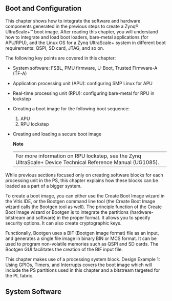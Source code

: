 
## Boot and Configuration

This chapter shows how to integrate the software and hardware components generated in the previous steps to create a Zynq® UltraScale+™ boot image. After reading this chapter, you will understand how to integrate and load boot loaders, bare-metal applications (for APU/RPU), and the Linux OS for a Zynq UltraScale+ system in different boot requirements: QSPI, SD card, JTAG, and so on.

The following key points are covered in this chapter:
- System software: FSBL, PMU firmware, U-Boot, Trusted Firmware-A (TF-A)
- Application processing unit (APU): configuring SMP Linux for APU
- Real-time processing unit (RPU): configuring bare-metal for RPU in lockstep
- Creating a boot image for the following boot sequence:
  1. APU
  2. RPU lockstep
- Creating and loading a secure boot image

  **Note**
  <table><tr><td>For more information on RPU lockstep, see the Zynq UltraScale+ Device Technical Reference Manual (UG1085).</table></tr></td>

While previous sections focused only on creating software blocks for each processing unit in the PS, this chapter explains how these blocks can be loaded as a part of a bigger system.

To create a boot image, you can either use the Create Boot Image wizard in the Vitis IDE, or the Bootgen command line tool (the Create Boot Image wizard calls the Bootgen tool as well). The principle function of the Create Boot Image wizard or Bootgen is to integrate the partitions (hardware-bitstream and software) in the proper format. It allows you to specify security options. It can also create cryptographic keys.

Functionally, Bootgen uses a BIF (Bootgen image format) file as an input, and generates a single file image in binary BIN or MCS format. It can be used to program non-volatile memories such as QSPI and SD cards. The Bootgen GUI facilitates the creation of the BIF input file.

This chapter makes use of a processing system block. Design Example 1: Using GPIOs, Timers, and Interrupts covers the boot image which will include the PS partitions used in this chapter and a bitstream targeted for the PL fabric.

## System Software
